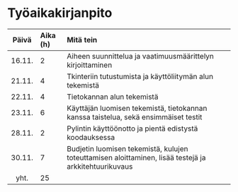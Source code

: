 # Työaikakirjanpito

|Päivä  | Aika (h) | Mitä tein|
| :----:|:-----| :-----|
|16.11.  | 2	   | Aiheen suunnittelua ja vaatimuusmäärittelyn kirjoittaminen|
|21.11.  | 4	   | Tkinteriin tutustumista ja käyttöliitymän alun tekemistä|
|22.11.  | 4	   | Tietokannan alun tekemistä|
|23.11.  | 6	   | Käyttäjän luomisen tekemistä, tietokannan kanssa taistelua, sekä ensimmäiset testit|
|28.11.  | 2	   | Pylintin käyttöönotto ja pientä edistystä koodauksessa|
|30.11.  | 7	   | Budjetin luomisen tekemistä, kulujen toteuttamisen aloittaminen, lisää testejä ja arkkitehtuurikuvaus|
|yht.  | 25	   | |